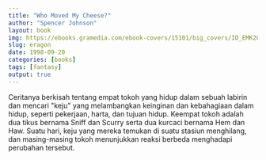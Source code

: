 ```yaml
---
title: "Who Moved My Cheese?"
author: "Spencer Johnson"
layout: book
img: https://ebooks.gramedia.com/ebook-covers/15101/big_covers/ID_EMK2014MTH07WMMCU_B.jpg
slug: eragon
date: 1998-09-20
categories: [books]
tags: [fantasy]
output: true
---
```


Ceritanya berkisah tentang empat tokoh yang hidup dalam sebuah labirin dan mencari "keju" yang melambangkan keinginan dan kebahagiaan dalam hidup, seperti pekerjaan, harta, dan tujuan hidup. Keempat tokoh adalah dua tikus bernama Sniff dan Scurry serta dua kurcaci bernama Hem dan Haw. Suatu hari, keju yang mereka temukan di suatu stasiun menghilang, dan masing-masing tokoh menunjukkan reaksi berbeda menghadapi perubahan tersebut.
